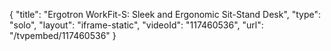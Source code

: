 {
    "title": "Ergotron WorkFit-S: Sleek and Ergonomic Sit-Stand Desk",
    "type": "solo",
    "layout": "iframe-static",
    "videoId": "117460536",
    "url": "\/tvpembed\/117460536"
}